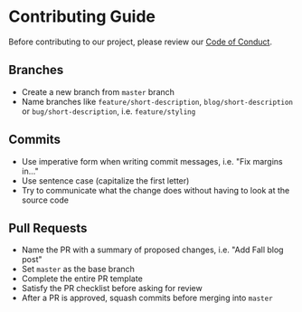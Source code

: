 # Contributing Guide

Before contributing to our project, please review our [Code of Conduct](https://github.com/gamedevmcgill/gamedevmcgill.ca/blob/master/docs/CODE_OF_CONDUCT.md).

## Branches

- Create a new branch from `master` branch
- Name branches like `feature/short-description`, `blog/short-description` or `bug/short-description`, i.e. `feature/styling`

## Commits

- Use imperative form when writing commit messages, i.e. "Fix margins in..."
- Use sentence case (capitalize the first letter)
- Try to communicate what the change does without having to look at the source code

## Pull Requests

- Name the PR with a summary of proposed changes, i.e. "Add Fall blog post"
- Set `master` as the base branch
- Complete the entire PR template
- Satisfy the PR checklist before asking for review
- After a PR is approved, squash commits before merging into `master`
